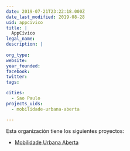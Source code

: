 ```yaml
---
date: 2019-07-21T23:22:18.000Z
date_last_modified: 2019-08-28
uid: appcivico
title: |
  AppCívico
legal_name: 
description: |
  
org_type: 
website: 
year_founded: 
facebook: 
twitter: 
tags:

cities: 
  - Sao Paulo
projects_uids:
  - mobilidade-urbana-aberta

---
```


Esta organización tiene los siguientes proyectos:

- [Mobilidade Urbana Aberta](/proyectos/mobilidade-urbana-aberta)
